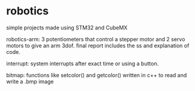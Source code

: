 # robotics
simple projects made using STM32 and CubeMX 

robotics-arm: 3 potentiometers that control a stepper motor and 2 servo motors to give an arm 3dof. final report includes the ss and explanation of code.

interrupt: system interrupts after exact time or using a button.

bitmap: functions like setcolor() and getcolor() written in c++ to read and write a .bmp image

